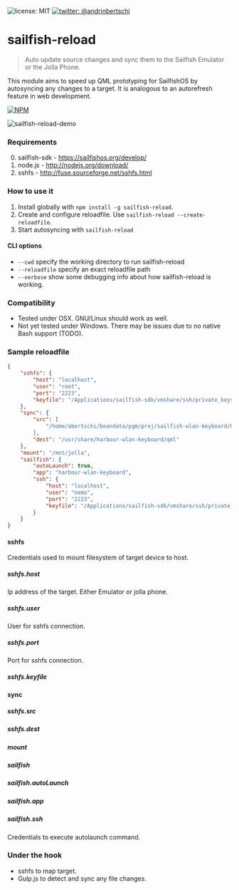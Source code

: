 ![license: MIT]( https://img.shields.io/badge/license-MIT-green.svg?style=flat-square)
[![twitter: @andrinbertschi]( https://img.shields.io/badge/twitter-andrinbertschi-yellow.svg?style=flat-square)](twitter.com/andrinbertschi)  

# sailfish-reload
   > Auto update source changes and sync them to the Sailfish Emulator or the Jolla Phone.

This module aims to speed up QML prototyping for SailfishOS by autosyncing any changes to a target. It is analogous to an autorefresh feature in web development.

[![NPM](https://nodei.co/npm/sailfish-reload.png)](https://nodei.co/npm/sailfish-reload/)

![sailfish-reload-demo](http://abertschi.ch/default_public/sailfish-reload-demo.700.gif)

### Requirements
0. sailfish-sdk - https://sailfishos.org/develop/
1. node.js - http://nodejs.org/download/  
2. sshfs - http://fuse.sourceforge.net/sshfs.html  

### How to use it
1. Install globally with `npm install -g sailfish-reload`.
2. Create and configure reloadfile. Use `sailfish-reload --create-reloadfile`.
3. Start autosyncing with `sailfish-reload`

#### CLI options
- `--cwd` specify the working directory to run sailfish-reload
- `--reloadfile` specify an exact reloadfile path
- `--verbose` show some debugging info about how sailfish-reload is working.

### Compatibility
- Tested under OSX. GNU/Linux should work as well.
- Not yet tested under Windows. There may be issues due to no native Bash support (TODO).

### Sample reloadfile
```json
{
    "sshfs": {
        "host": "localhost",
        "user": "root",
        "port": "2223",
        "keyfile": "/Applications/sailfish-sdk/vmshare/ssh/private_keys/SailfishOS_Emulator/root"
    },
    "sync": {
        "src": [
            "/home/abertschi/beandata/pgm/proj/sailfish-wlan-keyboard/harbour-wlan-keyboard/qml/**/*.*"
        ],
        "dest": "/usr/share/harbour-wlan-keyboard/qml"
    },
    "mount": "/mnt/jolla",
    "sailfish": {
        "autoLaunch": true,
        "app": "harbour-wlan-keyboard",
        "ssh": {
            "host": "localhost",
            "user": "nemo",
            "port": "2223",
            "keyfile": "/Applications/sailfish-sdk/vmshare/ssh/private_keys/SailfishOS_Emulator/nemo"
        }
    }
}
```

#### sshfs
Credentials used to mount filesystem of target device to host.

##### sshfs.host
Ip address of the target. Either Emulator or jolla phone.

##### sshfs.user
User for sshfs connection.

##### sshfs.port
Port for sshfs connection.

##### sshfs.keyfile

#### sync

##### sshfs.src

##### sshfs.dest

##### mount

##### sailfish

##### sailfish.autoLaunch

##### sailfish.app

##### sailfish.ssh
Credentials to execute autolaunch command.

### Under the hook
 - sshfs to map target.
 - Gulp.js to detect and sync any file changes.
